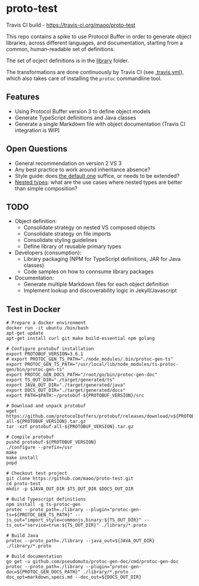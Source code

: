 # proto-test

Travis CI build - https://travis-ci.org/maoo/proto-test

This repo contains a spike to use Protocol Buffer in order to generate object libraries, across different languages, and documentation, starting from a common, human-readable set of definitions.

The set of ocject definitions is in the [library](library) folder.

The transformations are done continuously by Travis CI (see [.travis.yml](.travis.yml)), which also takes care of installing the `protoc` commandline tool.

## Features
- Using Protocol Buffer version 3 to define object models
- Generate TypeScript definitions and Java classes
- Generate a single Markdown file with object documentation (Travis CI integration is WIP)

## Open Questions
- General recommendation on version 2 VS 3
- Any best practice to work around inheritance absence?
- Style guide: does [the default one](https://developers.google.com/protocol-buffers/docs/style) suffice, or needs to be extended?
- [Nested types](https://developers.google.com/protocol-buffers/docs/proto3#nested): what are the use cases where nested types are better than simple composition?

## TODO
- Object definition:
  - Consolidate strategy on nested VS composed objects
  - Consolidate strategy on file imports
  - Consolidate styling guidelines
  - Define library of reusable primary types
- Developers (consumption):
  - Library packaging (NPM for TypeScript definitions, JAR for Java classes)
  - Code samples on how to connsume library packages
- Documentation:
  - Generate multiple Markdown files for each object definition
  - Implement lookup and discoverability logic in Jekyll/Javascript

## Test in Docker
```
# Prepare a docker environment
docker run -it ubuntu /bin/bash
apt-get update
apt-get install curl git make build-essential npm golang

# Configure protobuf installation
export PROTOBUF_VERSION=3.6.1
# export PROTOC_GEN_TS_PATH="./node_modules/.bin/protoc-gen-ts"
export PROTOC_GEN_TS_PATH="/usr/local/lib/node_modules/ts-protoc-gen/bin/protoc-gen-ts"
export PROTOC_GEN_DOCS_PATH="/root/go/bin/protoc-gen-doc"
export TS_OUT_DIR="./target/generated/ts"
export JAVA_OUT_DIR="./target/generated/java"
export DOCS_OUT_DIR="./target/generated/docs"
export PATH=$PATH:~/protobuf-${PROTOBUF_VERSION}/src

# Download and unpack protobuf
wget https://github.com/protocolbuffers/protobuf/releases/download/v${PROTOBUF_VERSION}/protobuf-all-${PROTOBUF_VERSION}.tar.gz
tar -xzf protobuf-all-${PROTOBUF_VERSION}.tar.gz

# Compile protobuf
pushd protobuf-${PROTOBUF_VERSION}
./configure --prefix=/usr
make
make install
popd

# Checkout test project
git clone https://github.com/maoo/proto-test.git
cd proto-test
mkdir -p $JAVA_OUT_DIR $TS_OUT_DIR $DOCS_OUT_DIR

# Build Typescript definitions
npm install -g ts-protoc-gen
protoc --proto_path=./library --plugin="protoc-gen-ts=${PROTOC_GEN_TS_PATH}" --js_out="import_style=commonjs,binary:${TS_OUT_DIR}" --ts_out="service=true:${TS_OUT_DIR}" ./library/*.proto

# Build Java
protoc --proto_path=./library --java_out=${JAVA_OUT_DIR} ./library/*.proto

# Build documentation
go get -u github.com/pseudomuto/protoc-gen-doc/cmd/protoc-gen-doc
protoc --proto_path=./library --plugin="protoc-gen-doc=${PROTOC_GEN_DOCS_PATH}" ./library/*.proto --doc_opt=markdown,specs.md --doc_out=${DOCS_OUT_DIR}
```